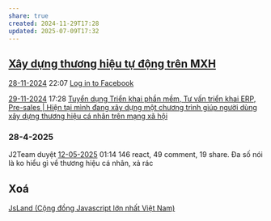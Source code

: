 ```yaml
---
share: true
created: 2024-11-29T17:28
updated: 2025-07-09T17:32
---
```

## [Xây dựng thương hiệu tự động trên MXH](../T%E1%BB%B1%20%C4%91%E1%BB%99ng%20ho%C3%A1/X%C3%A2y%20d%E1%BB%B1ng%20th%C6%B0%C6%A1ng%20hi%E1%BB%87u%20t%E1%BB%B1%20%C4%91%E1%BB%99ng%20tr%C3%AAn%20MXH.md)
[28-11-2024](28-11-2024.md) 22:07
[Log in to Facebook](https://www.facebook.com/groups/364997627165697/pending_posts/2541380816194023/)

[29-11-2024](29-11-2024.md) 17:28 [Tuyển dụng Triển khai phần mềm, Tư vấn triển khai ERP, Pre-sales | Hiện tại mình đang xây dựng một chương trình giúp người dùng xây dựng thương hiệu cá nhân trên mạng xã hội](https://www.facebook.com/groups/355541332533197/posts/1275015480585773/)
### 28-4-2025
J2Team duyệt
[12-05-2025](12-05-2025.md) 01:14 146 react, 49 comment, 19 share. Đa số nói là ko hiểu gì về thương hiệu cá nhân, xả rác
## Xoá
[JsLand (Cộng đồng Javascript lớn nhất Việt Nam)](https://www.facebook.com/groups/304156600147657/pending_posts/1666833747213262/)
